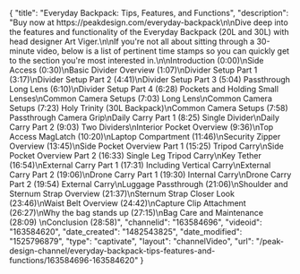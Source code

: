 {
    "title": "Everyday Backpack: Tips, Features, and Functions",
    "description": "Buy now at https:\/\/peakdesign.com\/everyday-backpack\n\nDive deep into the features and functionality of the Everyday Backpack (20L and 30L) with head designer Art Viger.\n\nIf you're not all about sitting through a 30-minute video, below is a list of pertinent time stamps so you can quickly get to the section you're most interested in.\n\nIntroduction (0:00)\nSide Access (0:30)\nBasic Divider Overview (1:07)\nDivider Setup Part 1 (3:17)\nDivider Setup Part 2 (4:41)\nDivider Setup Part 3 (5:04) Passthrough Long Lens (6:10)\nDivider Setup Part 4 (6:28) Pockets and Holding Small Lenses\nCommon Camera Setups (7:03) Long Lens\nCommon Camera Setups (7:23) Holy Trinity (30L Backpack)\nCommon Camera Setups (7:58) Passthrough Camera Grip\nDaily Carry Part 1 (8:25) Single Divider\nDaily Carry Part 2 (9:03) Two Dividers\nInterior Pocket Overview (9:36)\nTop Access MagLatch (10:20)\nLaptop Compartment (11:46)\nSecurity Zipper Overview (13:45)\nSide Pocket Overview Part 1 (15:25) Tripod Carry\nSide Pocket Overview Part 2 (16:33) Single Leg Tripod Carry\nKey Tether (16:54)\nExternal Carry Part 1 (17:31) Including Vertical Carry\nExternal Carry Part 2 (19:06)\nDrone Carry Part 1 (19:30) Internal Carry\nDrone Carry Part 2 (19:54) External Carry\nLuggage Passthrough (21:06)\nShoulder and Sternum Strap Overview (21:37)\nSternum Strap Closer Look (23:46)\nWaist Belt Overview (24:42)\nCapture Clip Attachment (26:27)\nWhy the bag stands up (27:15)\nBag Care and Maintenance (28:09) \nConclusion (28:58)",
    "channelid": "163584696",
    "videoid": "163584620",
    "date_created": "1482543825",
    "date_modified": "1525796879",
    "type": "captivate",
    "layout": "channelVideo",
    "url": "\/peak-design-channel\/everyday-backpack-tips-features-and-functions\/163584696-163584620"
}
